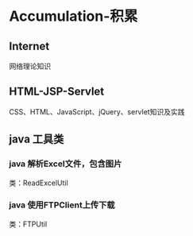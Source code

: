 # Accumulation-积累
## Internet
网络理论知识
## HTML-JSP-Servlet
CSS、HTML、JavaScript、jQuery、servlet知识及实践
## java 工具类
### java 解析Excel文件，包含图片
类：ReadExcelUtil
### java 使用FTPClient上传下载
类：FTPUtil
